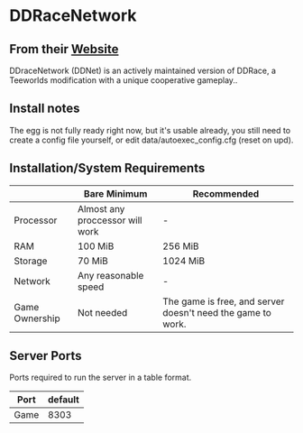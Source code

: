 # DDRaceNetwork

## From their [Website](https://ddnet.org/downloads/)

DDraceNetwork (DDNet) is an actively maintained version of DDRace, a Teeworlds modification with a unique cooperative gameplay..

## Install notes

The egg is not fully ready right now, but it's usable already, you still need to create a config file yourself, or edit data/autoexec_config.cfg (reset on upd).

## Installation/System Requirements
|  | Bare Minimum | Recommended |
|---------|---------|---------|
| Processor | Almost any proccessor will work | -|
| RAM | 100 MiB | 256 MiB |
| Storage | 70 MiB | 1024 MiB |
| Network | Any reasonable speed |- |
| Game Ownership | Not needed | The game is free, and server doesn't need the game to work. |

## Server Ports

Ports required to run the server in a table format.

| Port    | default |
|---------|---------|
| Game    | 8303   |
